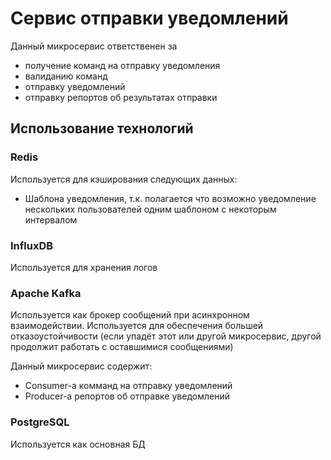 # Сервис отправки уведомлений

Данный микросервис ответственен за
- получение команд на отправку уведомления
- валиданию команд
- отправку уведомлений
- отправку репортов об результатах отправки

## Использование технологий

### Redis

Используется для кэширования следующих данных:
- Шаблона уведомления, т.к. полагается что возможно уведомление нескольких пользователей одним шаблоном с некоторым интервалом

### InfluxDB

Используется для хранения логов

### Apache Kafka

Используется как брокер сообщений при асинхронном взаимодействии.
Используется для обеспечения большей отказоустойчивости (если упадёт этот или другой микросервис, другой продолжит работать с оставшимися сообщениями)

Данный микросервис содержит:
- Consumer-а комманд на отправку уведомлений
- Producer-а репортов об отправке уведомлений

### PostgreSQL

Используется как основная БД
